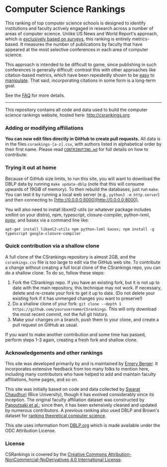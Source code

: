 Computer Science Rankings
=========================

This ranking of top computer science schools is designed to identify institutions and faculty actively engaged in research across a number of areas of computer science. Unlike US News and World Report's approach, which is <a target="_blank" href="http://www.usnews.com/education/best-graduate-schools/articles/science-schools-methodology">exclusively based on surveys</a>, this ranking is entirely metrics-based. It measures the number of publications by faculty that have appeared at the most selective conferences in each area of computer science.

This approach is intended to be difficult to game, since publishing in such conferences is generally difficult: contrast this with other approaches like citation-based metrics, which have been repeatedly shown to be <a target="_blank" href="http://arxiv.org/abs/1212.0638">easy</a> to <a target="_blank" href="http://evaluation.hypotheses.org/files/2010/12/pdf_IkeAntkareISSI.pdf">manipulate</a>. That said, incorporating citations in some form is a long-term goal.

See the <a href="http://csrankings.org/faq.html">FAQ</a> for more details.

---

This repository contains all code and data used to build the computer science rankings website, hosted here:
http://csrankings.org

### Adding or modifying affiliations

**You can now edit files directly in GitHub to create pull requests.** All data is
in the files `csrankings-[a-z].csv`, with authors listed in
alphabetical order by their first name. Please read <a
href="CONTRIBUTING.md">```CONTRIBUTING.md```</a> for full details on
how to contribute.

### Trying it out at home

Because of GitHub size limits, to run this site, you will want to download the DBLP
data by running ``make update-dblp`` (note that this will consume
upwards of 19GiB of memory). To then rebuild the databases, just run
``make``. You can test it by running a local web server (e.g., ``python3 -m http.server``)
and then connecting to [http://0.0.0.0:8000](http://0.0.0.0:8000).

You will also need to install libxml2-utils (or whatever package
includes xmllint on your distro), npm, typescript, closure-compiler, python-lxml, [pypy](http://doc.pypy.org/en/latest/install.html),
and basex via a command line like:

``apt-get install libxml2-utils npm python-lxml basex; npm install -g typescript google-closure-compiler``

### Quick contribution via a shallow clone

A full clone of the CSrankings repository is almost 2GB, and the
`csrankings.csv` file is too large to edit via the GitHub web site. To
contribute a change without creating a full local clone of the
CSrankings repo, you can do a shallow clone. To do so, follow these
steps:

1. Fork the CSrankings repo. If you have an existing fork, but it is
not up to date with the main repository, this technique may not
work. If necessary, delete and re-create your fork to get it up to
date. (Do not delete your existing fork if it has unmerged changes you
want to preserve!)
1. Do a shallow clone of your fork: `git clone --depth 1
https://github.com/yourusername/CSrankings`. This will only download
the most recent commit, not the full git history.
1. Make your changes on a branch, push them to your clone, and create
a pull request on GitHub as usual.

If you want to make another contribution and some time has passed,
perform steps 1-3 again, creating a fresh fork and shallow clone.


### Acknowledgements and other rankings

This site was developed primarily by and is maintained by [Emery
Berger](https://emeryberger.com). It incorporates extensive feedback
from too many folks to mention here, including many contributors who
have helped to add and maintain faculty affiliations, home pages, and
so on.

This site was initially based on code and
data collected by [Swarat
Chaudhuri](https://www.cs.rice.edu/~sc40/) (Rice University), though
it has evolved considerably since its inception. The
original faculty affiliation dataset was constructed by [Papoutsaki et
al.](http://cs.brown.edu/people/alexpap/faculty_dataset.html); since
then, it has been extensively cleaned and updated by numerous
contributors. A previous ranking
also used DBLP and Brown's dataset for [ranking theoretical computer
science](http://projects.csail.mit.edu/dnd/ranking/.).

This site uses information from [DBLP.org](http://dblp.org) which is made
available under the ODC Attribution License.

### License

CSRankings is covered by the [Creative Commons
Attribution-NonCommercial-NoDerivatives 4.0 International
License](https://creativecommons.org/licenses/by-nc-nd/4.0/).
